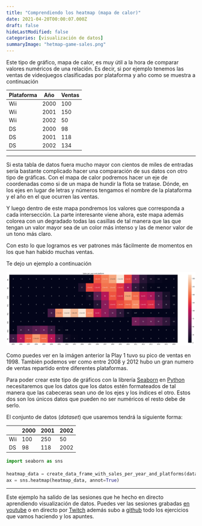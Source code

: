```yaml
---
title: "Comprendiendo los heatmap (mapa de calor)"
date: 2021-04-20T00:00:07.000Z
draft: false
hideLastModified: false
categories: [visualización de datos]
summaryImage: "hetmap-game-sales.png"
---
```


Este tipo de gráfico, mapa de calor, es muy útil a la hora de comparar valores
numéricos de una relación. Es decir, si por ejemplo tenemos las ventas de
videojuegos clasificadas por plataforma y año como se muestra a continuación

| Plataforma| Año| Ventas|
--- | --- | ---
|Wii|2000|100|
|Wii|2001|150|
|Wii|2002|50|
|DS|2000|98|
|DS|2001|118|
|DS|2002|134|

---

Si esta tabla de datos fuera mucho mayor con cientos de miles de entradas sería bastante complicado hacer una comparación de sus datos con otro tipo de gráficas. Con el mapa de calor podremos hacer un eje de coordenadas como si de un mapa de hundir la flota se tratase. Dónde, en los ejes en lugar de letras y números tengamos el nombre de la plataforma y el año en el que ocurren las ventas.

Y luego dentro de este mapa pondremos los valores que corresponda a cada intersección. La parte interesante viene ahora, este mapa además colorea con un degradado todas las casillas de tal manera que las que tengan un valor mayor sea de un color más intenso y las de menor valor de un tono más claro.

Con esto lo que logramos es ver patrones más fácilmente de momentos en los que han habido muchas ventas.

Te dejo un ejemplo a continuación

![mapa de calor ventas por plataformas.png](hetmap-game-sales.png)

Como puedes ver en la imágen anterior la Play 1 tuvo su pico de ventas en 1998. También podemos ver como entre 2008 y 2012 hubo un gran numero de ventas repartido entre diferentes plataformas.

Para poder crear este tipo de gráficos con la librería [Seaborn](https://seaborn.pydata.org/index.html) en [Python](https://www.python.org/) necesitaremos que los datos que los datos estén formateados de tal manera que las cabeceras sean uno de los ejes y los índices el otro. Estos dos son los únicos datos que pueden no ser numéricos el resto debe de serlo.

El conjunto de datos (*dataset*) que usaremos tendrá la siguiente forma:

|  | 2000| 2001| 2002|
--- | --- | --- | ---
|Wii|100|250|50|
|DS|98|118|2002|

```python
import seaborn as sns

heatmap_data = create_data_frame_with_sales_per_year_and_platforms(data)
ax = sns.heatmap(heatmap_data, annot=True)
```

---

Este ejemplo ha salido de las sesiones que he hecho en directo aprendiendo visualización de datos. Puedes ver las sesiones grabadas [en youtube](https://www.youtube.com/playlist?list=PLZh1qmaTeQ-qvyJ9GOLNEwESIGTQdHAoI) o en directo por [Twitch](https://www.twitch.tv/cristian_suarez_dev) además subo a [github](http://bit.ly/cristian-suarez-github) todo los ejercicios que vamos haciendo y los apuntes.
